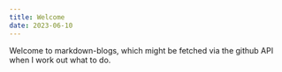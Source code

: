 ```yaml
---
title: Welcome
date: 2023-06-10
---
```

Welcome to markdown-blogs, which might be fetched via the github API when I work out what to do.
